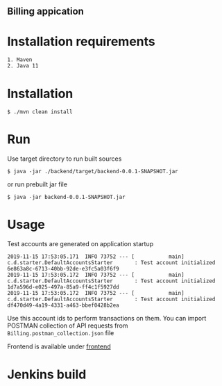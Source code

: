 ## Billing appication

# Installation requirements
    1. Maven
    2. Java 11
    
# Installation
```#!bash
$ ./mvn clean install
```

# Run 
Use target directory to run built sources
```#!bash
$ java -jar ./backend/target/backend-0.0.1-SNAPSHOT.jar  
```
or run prebuilt jar file
```#!bash
$ java -jar backend-0.0.1-SNAPSHOT.jar  
```

# Usage
Test accounts are generated on application startup
```#!bash
2019-11-15 17:53:05.171  INFO 73752 --- [           main] c.d.starter.DefaultAccountsStarter       : Test account initialized 6e863a8c-6713-40bb-92de-e3fc5a03f6f9
2019-11-15 17:53:05.172  INFO 73752 --- [           main] c.d.starter.DefaultAccountsStarter       : Test account initialized 1d7a596d-e025-497a-85a9-ff4c1f5927dd
2019-11-15 17:53:05.172  INFO 73752 --- [           main] c.d.starter.DefaultAccountsStarter       : Test account initialized df470d49-4a19-4331-a463-bbef0428b2ea
```
Use this account ids to perform transactions on them. 
You can import POSTMAN collection of API requests from ```Billing.postman_collection.json``` file

Frontend is available under 
[frontend](http://localhost:8080)

# Jenkins build
